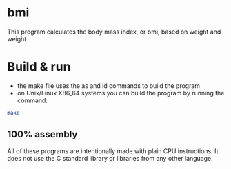 # bmi
This program calculates the body mass index, or bmi, based on weight and weight

# Build & run
- the make file uses the as and ld commands to build the program
- on Unix/Linux X86_64 systems you can build the program by running the command:
```sh
make
```

## 100% assembly
All of these programs are intentionally made with plain CPU instructions.
It does not use the C standard library or libraries from any other language.
